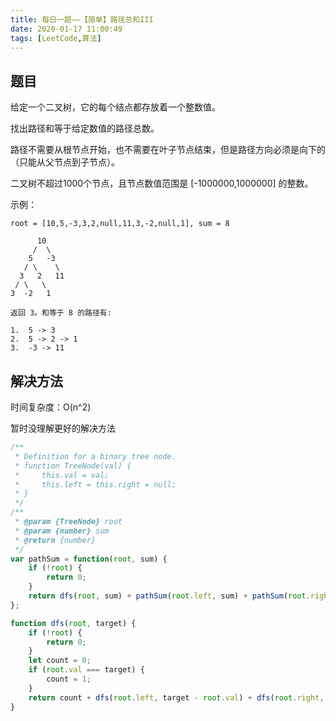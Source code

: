 ```yaml
---
title: 每日一题——【简单】路径总和III
date: 2020-01-17 11:00:49
tags: [LeetCode,算法]
---
```


## 题目

给定一个二叉树，它的每个结点都存放着一个整数值。

找出路径和等于给定数值的路径总数。

路径不需要从根节点开始，也不需要在叶子节点结束，但是路径方向必须是向下的（只能从父节点到子节点）。

二叉树不超过1000个节点，且节点数值范围是 [-1000000,1000000] 的整数。

示例：
```
root = [10,5,-3,3,2,null,11,3,-2,null,1], sum = 8

      10
     /  \
    5   -3
   / \    \
  3   2   11
 / \   \
3  -2   1

返回 3。和等于 8 的路径有:

1.  5 -> 3
2.  5 -> 2 -> 1
3.  -3 -> 11
```

## 解决方法

时间复杂度：O(n^2)

暂时没理解更好的解决方法

```js
/**
 * Definition for a binary tree node.
 * function TreeNode(val) {
 *     this.val = val;
 *     this.left = this.right = null;
 * }
 */
/**
 * @param {TreeNode} root
 * @param {number} sum
 * @return {number}
 */
var pathSum = function(root, sum) {
    if (!root) {
        return 0;
    }
    return dfs(root, sum) + pathSum(root.left, sum) + pathSum(root.right, sum);
};

function dfs(root, target) {
    if (!root) {
        return 0;
    }
    let count = 0;
    if (root.val === target) {
        count = 1;
    }
    return count + dfs(root.left, target - root.val) + dfs(root.right, target - root.val);
}
```